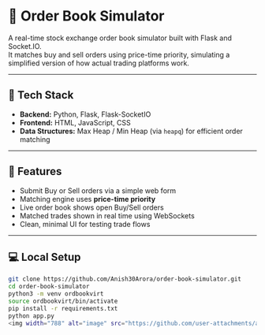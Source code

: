 # 🧮 Order Book Simulator

A real-time stock exchange order book simulator built with Flask and Socket.IO.  
It matches buy and sell orders using price-time priority, simulating a simplified version of how actual trading platforms work.

---

## 🔧 Tech Stack

- **Backend:** Python, Flask, Flask-SocketIO
- **Frontend:** HTML, JavaScript, CSS
- **Data Structures:** Max Heap / Min Heap (via `heapq`) for efficient order matching

---

## 🎯 Features

- Submit Buy or Sell orders via a simple web form
- Matching engine uses **price-time priority**
- Live order book shows open Buy/Sell orders
- Matched trades shown in real time using WebSockets
- Clean, minimal UI for testing trade flows

---

## 💻 Local Setup

```bash
git clone https://github.com/Anish30Arora/order-book-simulator.git
cd order-book-simulator
python3 -m venv ordbookvirt
source ordbookvirt/bin/activate
pip install -r requirements.txt
python app.py
<img width="788" alt="image" src="https://github.com/user-attachments/assets/2f2f6690-5cf2-434e-9759-f011164b81b6" />
